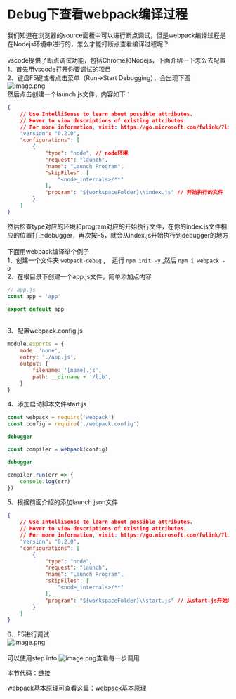 # Debug下查看webpack编译过程

我们知道在浏览器的source面板中可以进行断点调试，但是webpack编译过程是在Nodejs环境中进行的，怎么才能打断点查看编译过程呢？<br />
<br />vscode提供了断点调试功能，包括Chrome和Nodejs，下面介绍一下怎么去配置<br />1、首先用vscode打开你要调试的项目<br />2、键盘F5键或者点击菜单（Run->Start Debugging），会出现下图<br />![image.png](https://cdn.nlark.com/yuque/0/2020/png/211977/1591275442418-1dc8ea4a-493b-4c08-ab6b-b4ad1966cddc.png#align=left&display=inline&height=188&margin=%5Bobject%20Object%5D&name=image.png&originHeight=376&originWidth=508&size=25660&status=done&style=none&width=254)<br />然后点击创建一个launch.js文件，内容如下：
```json
{
    // Use IntelliSense to learn about possible attributes.
    // Hover to view descriptions of existing attributes.
    // For more information, visit: https://go.microsoft.com/fwlink/?linkid=830387
    "version": "0.2.0",
    "configurations": [
        {
            "type": "node", // node环境
            "request": "launch",
            "name": "Launch Program",
            "skipFiles": [
                "<node_internals>/**"
            ],
            "program": "${workspaceFolder}\\index.js" // 开始执行的文件
        }
    ]
}
```
然后检查type对应的环境和program对应的开始执行文件，在你的index.js文件相应的位置打上debugger，再次按F5，就会从index.js开始执行到debugger的地方<br />
<br />下面用webpack编译举个例子<br />1、创建一个文件夹 `webpack-debug` ,    运行 `npm init -y` ,然后 `npm i webpack -D` <br />2、在根目录下创建一个app.js文件，简单添加点内容
```javascript
// app.js
const app = 'app'

export default app
```

<br />3、配置webpack.config.js
```javascript
module.exports = {
    mode: 'none',
    entry: './app.js',
    output: {
        filename: '[name].js',
        path: __dirname + '/lib',
    }
}
```
4、添加启动脚本文件start.js
```javascript
const webpack = require('webpack')
const config = require('./webpack.config')

debugger

const compiler = webpack(config)

debugger

compiler.run(err => {
    console.log(err)
})
```
5、根据前面介绍的添加launch.json文件
```json
{
    // Use IntelliSense to learn about possible attributes.
    // Hover to view descriptions of existing attributes.
    // For more information, visit: https://go.microsoft.com/fwlink/?linkid=830387
    "version": "0.2.0",
    "configurations": [
        {
            "type": "node",
            "request": "launch",
            "name": "Launch Program",
            "skipFiles": [
                "<node_internals>/**"
            ],
            "program": "${workspaceFolder}\\start.js" // 从start.js开始启动
        }
    ]
}
```
6、F5进行调试<br />![image.png](https://cdn.nlark.com/yuque/0/2020/png/211977/1591276773092-bbe6bda2-491c-4db8-bff0-a8799e2e6371.png#align=left&display=inline&height=422&margin=%5Bobject%20Object%5D&name=image.png&originHeight=843&originWidth=1259&size=190426&status=done&style=none&width=629.5)<br />
<br />可以使用step into ![image.png](https://cdn.nlark.com/yuque/0/2020/png/211977/1591276862852-b9dd8b5f-bcad-4fba-ac09-c7ce6ee27d21.png#align=left&display=inline&height=44&margin=%5Bobject%20Object%5D&name=image.png&originHeight=87&originWidth=339&size=5696&status=done&style=none&width=169.5)查看每一步调用

本节代码：[链接](https://github.com/wstreet/webpack-debug)

webpack基本原理可查看这篇：[webpack基本原理](https://www.yuque.com/streetex/msp6tb/dgx90d)
